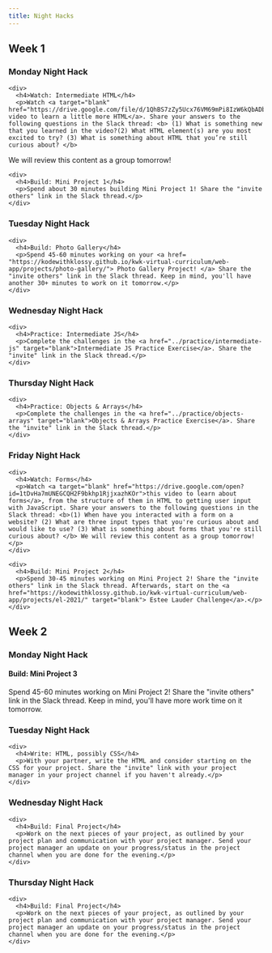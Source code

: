 ```yaml
---
title: Night Hacks
---
```


<h2>Week 1</h2>

<article class="solo-day-card">
  <h3 class="solo-day-label solo-day-click">Monday Night Hack</h3>
  <div class="solo-day-toggle">

    <div>
      <h4>Watch: Intermediate HTML</h4>
      <p>Watch <a target="blank" href="https://drive.google.com/file/d/1QhBS7zZy5Ucx76VM69mPi8IzW6kQbADb/view">this video to learn a little more HTML</a>. Share your answers to the following questions in the Slack thread: <b> (1) What is something new that you learned in the video?(2) What HTML element(s) are you most excited to try? (3) What is something about HTML that you’re still curious about? </b> 
 We will review this content as a group tomorrow!</p>
    </div>

    <div>
      <h4>Build: Mini Project 1</h4>
      <p>Spend about 30 minutes building Mini Project 1! Share the "invite others" link in the Slack thread.</p>
    </div>

  </div>
</article>

<article class="solo-day-card">
  <h3 class="solo-day-label solo-day-click">Tuesday Night Hack</h3>
  <div class="solo-day-toggle">

    <div>
      <h4>Build: Photo Gallery</h4>
      <p>Spend 45-60 minutes working on your <a href= "https://kodewithklossy.github.io/kwk-virtual-curriculum/web-app/projects/photo-gallery/"> Photo Gallery Project! </a> Share the "invite others" link in the Slack thread. Keep in mind, you'll have another 30+ minutes to work on it tomorrow.</p>
    </div>

  </div>
</article>

<article class="solo-day-card">
  <h3 class="solo-day-label solo-day-click">Wednesday Night Hack</h3>
  <div class="solo-day-toggle">

    <div>
      <h4>Practice: Intermediate JS</h4>
      <p>Complete the challenges in the <a href="../practice/intermediate-js" target="blank">Intermediate JS Practice Exercise</a>. Share the "invite" link in the Slack thread.</p>
    </div>

  </div>
</article>

<article class="solo-day-card">
  <h3 class="solo-day-label solo-day-click">Thursday Night Hack</h3>
  <div class="solo-day-toggle">

    <div>
      <h4>Practice: Objects & Arrays</h4>
      <p>Complete the challenges in the <a href="../practice/objects-arrays" target="blank">Objects & Arrays Practice Exercise</a>. Share the "invite" link in the Slack thread.</p>
    </div>

  </div>
</article>

<article class="solo-day-card">
  <h3 class="solo-day-label solo-day-click">Friday Night Hack</h3>
  <div class="solo-day-toggle">

    <div>
      <h4>Watch: Forms</h4>
      <p>Watch <a target="blank" href="https://drive.google.com/open?id=1tDvHa7mUNEGCQH2F9bkhp1RjjxazhKOr">this video to learn about forms</a>, from the structure of them in HTML to getting user input with JavaScript. Share your answers to the following questions in the Slack thread: <b>(1) When have you interacted with a form on a website? (2) What are three input types that you're curious about and would like to use? (3) What is something about forms that you're still curious about? </b> We will review this content as a group tomorrow!</p>
    </div>

    <div>
      <h4>Build: Mini Project 2</h4>
      <p>Spend 30-45 minutes working on Mini Project 2! Share the "invite others" link in the Slack thread. Afterwards, start on the <a href="https://kodewithklossy.github.io/kwk-virtual-curriculum/web-app/projects/el-2021/" target="blank"> Estee Lauder Challenge</a>.</p>
    </div>

  </div>
</article>

<h2>Week 2</h2>

<article class="solo-day-card">
  <h3 class="solo-day-label solo-day-click">Monday Night Hack</h3>
  <div class="solo-day-toggle">

  <div>
    <h4>Build: Mini Project 3</h4>
    <p>Spend 45-60 minutes working on Mini Project 2! Share the "invite others" link in the Slack thread. Keep in mind, you'll have more work time on it tomorrow.</p>
  </div>

  </div>
</article>

<article class="solo-day-card">
  <h3 class="solo-day-label solo-day-click">Tuesday Night Hack</h3>
  <div class="solo-day-toggle">

    <div>
      <h4>Write: HTML, possibly CSS</h4>
      <p>With your partner, write the HTML and consider starting on the CSS for your project. Share the "invite" link with your project manager in your project channel if you haven't already.</p>
    </div>

  </div>
</article>

<article class="solo-day-card">
  <h3 class="solo-day-label solo-day-click">Wednesday Night Hack</h3>
  <div class="solo-day-toggle">

    <div>
      <h4>Build: Final Project</h4>
      <p>Work on the next pieces of your project, as outlined by your project plan and communication with your project manager. Send your project manager an update on your progress/status in the project channel when you are done for the evening.</p>
    </div>

  </div>
</article>

<article class="solo-day-card">
  <h3 class="solo-day-label solo-day-click">Thursday Night Hack</h3>
  <div class="solo-day-toggle">

    <div>
      <h4>Build: Final Project</h4>
      <p>Work on the next pieces of your project, as outlined by your project plan and communication with your project manager. Send your project manager an update on your progress/status in the project channel when you are done for the evening.</p>
    </div>

  </div>
</article>
